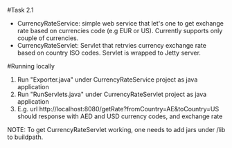 #Task 2.1

- CurrencyRateService: simple web service that let's one to get exchange rate based on currencies code (e.g EUR or US). Currently supports only couple of currencies.
- CurrencyRateServlet: Servlet that retrvies currency exchange rate based on country ISO codes. Servlet is wrapped to Jetty server.

#Running locally

1. Run "Exporter.java" under CurrencyRateService project as java application
2. Run "RunServlets.java" under CurrencyRateServlet project as java application
3. E.g. url http://localhost:8080/getRate?fromCountry=AE&toCountry=US should response with AED and USD currency codes, and exchange rate

NOTE: To get CurrencyRateServlet working, one needs to add jars under /lib to buildpath.